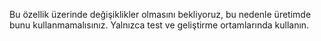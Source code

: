 Bu özellik üzerinde değişiklikler olmasını bekliyoruz, bu nedenle üretimde bunu kullanmamalısınız. Yalnızca test ve geliştirme ortamlarında kullanın.